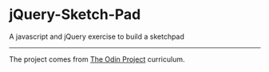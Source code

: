# jQuery-Sketch-Pad
A javascript and jQuery exercise to build a sketchpad
***
The project comes from [The Odin Project](https://http://www.theodinproject.com/) curriculum.

